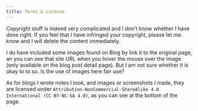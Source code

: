 ```yaml
---
title: Terms & License
---
```


Copyright stuff is indeed very complicated and I don't know whether I have done right. If you feel that I have infringed your copyright, please let me know and I will delete the content immediately.

I do have included some images found on Bing by link it to the original page, an you can see that site URL when you hover the mouse over the image (only available on the blog post detail page). But I am not sure whether it is okay to to so. Is the use of images here fair use?

As for blogs I wrote notes I took, and images or screenshots I made, they are licensed under `Attribution-NonCommercial-ShareAlike 4.0 International (CC BY-NC-SA 4.0)`, as you can see at the bottom of the page.